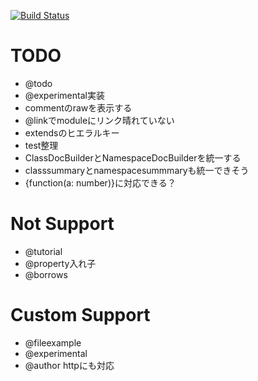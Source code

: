 [![Build Status](https://travis-ci.org/h13i32maru/jsdoc-cloudy.svg?branch=master)](https://travis-ci.org/h13i32maru/jsdoc-cloudy)

# TODO
- @todo
- @experimental実装
- commentのrawを表示する
- @linkでmoduleにリンク晴れていない
- extendsのヒエラルキー
- test整理
- ClassDocBuilderとNamespaceDocBuilderを統一する
- classsummaryとnamespacesummmaryも統一できそう
- {function(a: number)}に対応できる？

# Not Support
- @tutorial
- @property入れ子
- @borrows

# Custom Support
- @fileexample
- @experimental
- @author httpにも対応
